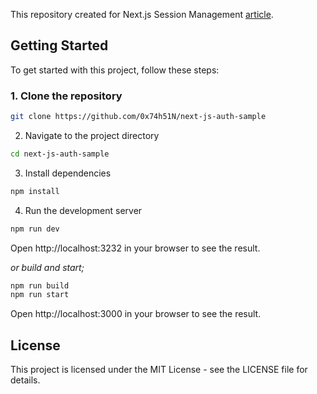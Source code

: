 This repository created for Next.js Session Management [article](https://crunchypix.com/en/blog/next-js-session). 


## Getting Started

To get started with this project, follow these steps:

### 1. Clone the repository

```bash
git clone https://github.com/0x74h51N/next-js-auth-sample
```

2. Navigate to the project directory

```bash
cd next-js-auth-sample
```
3. Install dependencies

```bash
npm install
```
4. Run the development server

```bash
npm run dev
```
Open http://localhost:3232 in your browser to see the result.

  _or build and start;_

```bash
npm run build
npm run start
```

Open http://localhost:3000 in your browser to see the result.

## License

This project is licensed under the MIT License - see the LICENSE file for details.
